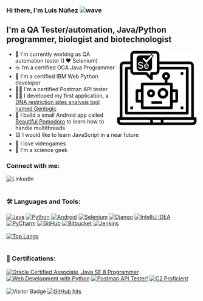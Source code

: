 ### Hi there, I'm Luis Núñez <img alt="wave" src="https://raw.githubusercontent.com/syedareehaquasar/syedareehaquasar/master/gifs/Hi.gif" width="26px" height="26"/>

## I'm a QA Tester/automation, Java/Python programmer, biologist and biotechnologist
<img src="https://raw.githubusercontent.com/luinungom/luinungom/master/Selenium.png" align="right" height="200" />

- :robot: I'm currently working as QA automation tester (I ❤️ Selenium)
- :coffee: I’m a certified OCA Java Programmer
- 🐍 I'm a certified IBM Web Python developer
- 👨‍🚀 I'm a certified Postman API tester
- :man_technologist: I developed my first application, a [DNA restriction sites analysis tool named Genlogic](https://github.com/luinungom/Genlogic)
- 🍅 I build a small Android app called [Beautiful Pomodoro](https://github.com/luinungom/beautiful-pomodoro) to learn how to handle multithreads
- 🟨 I would like to learn JavaScript in a near future
- :space_invader: I love videogames
- :microscope: I'm a science geek

### Connect with me:
[<img align="left" alt="LinkedIn" src="https://img.shields.io/badge/LinkedIn-0077B5?style=for-the-badge&logo=linkedin&logoColor=white"/>](https://www.linkedin.com/in/luisnunezgomez)
<br></br>
### 🛠 Languages and Tools:
[![Java](https://img.shields.io/badge/Java-%23ED8B00.svg?logo=openjdk&logoColor=white)](#)
[![Python](https://img.shields.io/badge/Python-3776AB?logo=python&logoColor=fff)](#)
[![Android](https://img.shields.io/badge/Android-3DDC84?logo=android&logoColor=white)](#)
[![Selenium](https://img.shields.io/badge/Selenium-43B02A?logo=selenium&logoColor=fff)](#)
[![Django](https://img.shields.io/badge/Django-%23092E20.svg?logo=django&logoColor=white)](#)
[![IntelliJ IDEA](https://img.shields.io/badge/IntelliJIDEA-000000.svg?logo=intellij-idea&logoColor=white)](#)
[![PyCharm](https://img.shields.io/badge/PyCharm-000?logo=pycharm&logoColor=fff)](#)
[![GitHub](https://img.shields.io/badge/GitHub-%23121011.svg?logo=github&logoColor=white)](#)
[![Bitbucket](https://img.shields.io/badge/Bitbucket-0052CC?logo=bitbucket&logoColor=fff)](#)
[![Jenkins](https://img.shields.io/badge/Jenkins-D24939?logo=jenkins&logoColor=white)](#)
<br></br>
[![Top Langs](https://github-readme-stats.vercel.app/api/top-langs/?username=luinungom&layout=compact&show_icons=true&theme=tokyonight)](https://github.com/anuraghazra/github-readme-stats)
<br></br>
### 🥇 Certifications:
<a href="https://www.credly.com/badges/bf068285-467b-4ee2-bd97-9737e1cf41b3/" title="Oracle Certified Associate, Java SE 8 Programmer"><img src="https://github.com/user-attachments/assets/f7ab0442-c513-4837-8a2e-c8be43eed65b" alt="Oracle Certified Associate, Java SE 8 Programmer" width="10%" height="" /></a>
<a href="https://www.credly.com/badges/4e2f8bc2-0c7b-41f6-a17e-c5462e0d3621" title="Web Development with Python"><img src="https://images.credly.com/size/340x340/images/1fb00135-23d3-42e9-a745-c7627e8a84bf/image.png" alt="Web Development with Python" width="10%" height="" /></a>
<a href="https://badgr.com/public/assertions/gqf9Jff4SdaOzVZaLg3Lmg?identity__email=luinungom@gmail.com" title="Postman API Tester"><img src="https://github.com/user-attachments/assets/cb2e2180-97c3-47d3-b252-81bddbbeb4ed" alt="Postman API Tester!" width="10%" height="" /></a>
<a href="https://cert.efset.org/cD4hEk" title="C2 Proficient"><img src="https://github.com/user-attachments/assets/aa71593f-a120-48bd-a8e1-b2f35e20a680" alt="C2 Proficient" width="10%" height="" /></a>
<br></br>
![Visitor Badge](https://visitor-badge.laobi.icu/badge?page_id=luinungom.luinungom)
<a href="https://github.com/alwinw/alwinw" target="_blank"><img alt="GitHub hits" src="https://img.shields.io/github/last-commit/luinungom/luinungom?label=profile%20updated&style=flat-square"></a>
